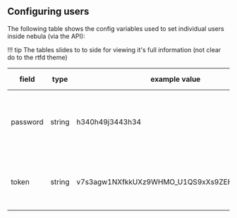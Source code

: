 ## Configuring users

The following table shows the config variables used to set individual users inside nebula (via the API):

!!! tip
    The tables slides to to side for viewing it's full information (not clear do to the rtfd theme)

| field              | type                     | example value                                 |  default value            |description                                                  |
|--------------------|--------------------------|-----------------------------------------------|---------------------------|-------------------------------------------------------------|
| password           | string                   | h340h49j3443h34                               | none - must be declared   | the password used to authenticate the user with basic auth  |
| token              | string                   | v7s3agw1NXfkkUXz9WHMO_U1QS9xXs9ZEHoKETiNWQY   | randomly generated        | the token used to authenticate the user with bearer auth    |
